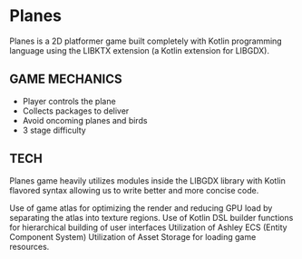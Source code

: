 # Planes

Planes is a 2D platformer game built completely with Kotlin programming language using the LIBKTX extension (a Kotlin extension for LIBGDX).

## GAME MECHANICS

-  Player controls the plane
-  Collects packages to deliver
-  Avoid oncoming planes and birds
-  3 stage difficulty

## TECH

Planes game heavily utilizes modules inside the LIBGDX library with Kotlin flavored syntax allowing us to write better and more concise code.

Use of game atlas for optimizing the render and reducing GPU load by separating the atlas into texture regions.
Use of Kotlin DSL builder functions for hierarchical building of user interfaces
Utilization of Ashley ECS (Entity Component System)
Utilization of Asset Storage for loading game resources.

